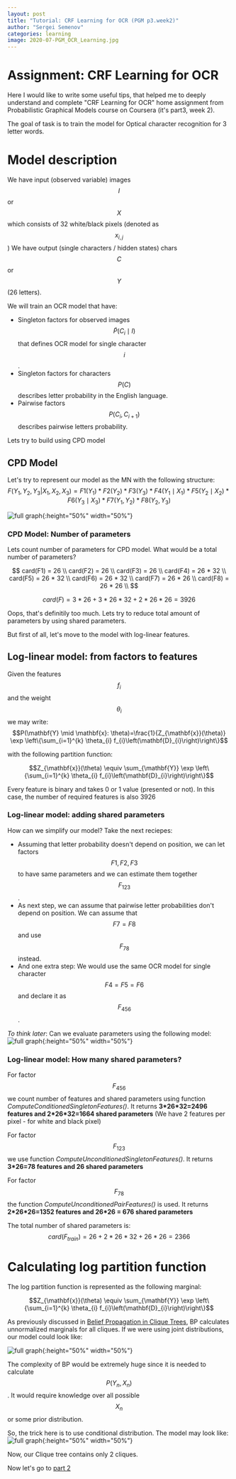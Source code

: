 ```yaml
---
layout: post
title: "Tutorial: CRF Learning for OCR (PGM p3.week2)"
author: "Sergei Semenov"
categories: learning
image: 2020-07-PGM_OCR_Learning.jpg
---
```

# Assignment: CRF Learning for OCR
Here I would like to write some useful tips, that helped me to deeply understand and complete "CRF Learning for OCR" home assignment from Probabilistic Graphical Models course on Coursera (it's part3, week 2).

The goal of task is to train the model for Optical character recognition for 3 letter words.

# Model description

We have input (observed variable) images $$I$$ or $$X$$ which consists of 32 white/black pixels (denoted as $$x_{i,j}$$)
We have output (single characters / hidden states) chars $$C$$ or $$Y$$ (26 letters).

We will train an OCR model that have:
* Singleton factors for observed images $$\widetilde{P}(C_{i} \mid I)$$ that defines OCR model for single character $$i$$.
* Singleton factors for characters $$P(C)$$ describes letter probability in the English language.
* Pairwise factors $$P(C_{i}, C_{i+1})$$ describes pairwise letters probability.

Lets try to build using CPD model
##  CPD Model
Let's try to represent our model as the MN with the following structure:
$$
F(Y_1, Y_2, Y_3 | X_1, X_2, X_3) = F1(Y_1) * F2(Y_2) * F3(Y_3) * F4(Y_1 \mid X_1) * F5(Y_2 \mid X_2) * F6(Y_3 \mid X_3) * F7 (Y_1, Y_2)* F8 (Y_2, Y_3)
$$

![full graph](https://simonrus.github.io/about/assets/img/2020-07_PGM_p2_week2_drawing1.inkscape.svg "Graph"){:height="50%" width="50%"}

### CPD Model: Number of parameters 
Lets count number of parameters for CPD model. What would be a total number of parameters?

$$
card(F1) = 26 \\
card(F2) = 26 \\
card(F3) = 26 \\
card(F4) = 26 * 32 \\
card(F5) = 26 * 32 \\
card(F6) = 26 * 32 \\
card(F7) = 26 * 26 \\
card(F8) = 26 * 26 \\
$$

$$card(F) = 3 * 26 + 3 * 26 * 32 + 2 * 26 * 26 = 3926$$

Oops, that's definitily too much. Lets try to reduce total amount of parameters by using shared parameters.

But first of all, let's move to the model with log-linear features.

## Log-linear model: from factors to features
Given the features $$f_{i}$$ and the weight $$\theta_{i}$$ we may write:
$$P(\mathbf{Y} \mid \mathbf{x}: \theta)=\frac{1}{Z_{\mathbf{x}}(\theta)} \exp \left\{\sum_{i=1}^{k} \theta_{i} f_{i}\left(\mathbf{D}_{i}\right)\right\}$$

with the following partition function:

$$Z_{\mathbf{x}}(\theta) \equiv \sum_{\mathbf{Y}} \exp \left\{\sum_{i=1}^{k} \theta_{i} f_{i}\left(\mathbf{D}_{i}\right)\right\}$$

Every feature is binary and takes 0 or 1 value (presented or not). In this case, the number of required features is also 3926

### Log-linear model: adding shared parameters

How can we simplify our model? Take the next reciepes:
* Assuming that letter probability doesn't depend on position, we can let factors $$F1,F2,F3$$ to have same parameters and  we can estimate them together $$F_{123}$$.
* As next step, we can assume that pairwise letter probabilities don't depend on position. We can assume that $$F7 = F8$$ and use $$F_{78}$$ instead.
* And one extra step: We would use the same OCR model for single character $$F4 = F5 = F6$$ and declare it as $$F_{456}$$.

*To think later*: Can we evaluate parameters using the following model:
![full graph](https://simonrus.github.io/about/assets/img/2020-07_PGM_p2_week2_drawing2.inkscape.svg "Graph"){:height="50%" width="50%"}

### Log-linear model: How many shared parameters?
For factor $$F_{456}$$ we count number of features and shared parameters using function *ComputeConditionedSingletonFeatures()*. It returns __3\*26\*32=2496 features and 2\*26\*32=1664 shared parameters__ (We have 2 features per pixel - for white and black pixel)

For factor $$F_{123}$$ we use function *ComputeUnconditionedSingletonFeatures()*. It returns __3\*26=78 features and 26 shared parameters__

For factor $$F_{78}$$ the function *ComputeUnconditionedPairFeatures()* is used. It returns __2\*26\*26=1352 features and 26\*26 = 676 shared parameters__

The total number of shared parameters is:
$$card(F_{train}) = 26 + 2 * 26 * 32 + 26 * 26 = 2366$$

# Calculating log partition function
The log partition function is represented as the following marginal:

$$Z_{\mathbf{x}}(\theta) \equiv \sum_{\mathbf{Y}} \exp \left\{\sum_{i=1}^{k} \theta_{i} f_{i}\left(\mathbf{D}_{i}\right)\right\}$$

As previously discussed in [Belief Propagation in Clique Trees](https://simonrus.github.io/about/learning/PGM-p2-w2-BP-In-CliqueTrees.html), BP calculates unnormalized marginals for all cliques. If we were using joint distributions, our model could look like:

![full graph](https://simonrus.github.io/about/assets/img/2020-07_PGM_p2_week2_drawing3.inkscape.svg "Graph"){:height="50%" width="50%"}

The complexity of BP would be extremely huge since it is needed to calculate $$P(Y_n, X_n)$$. It would require knowledge over
all possible $$X_n$$ or some prior distribution.

So, the trick here is to use conditional distribution. The model may look like:
![full graph](https://simonrus.github.io/about/assets/img/2020-07_PGM_p2_week2_drawing4.inkscape.svg "Graph"){:height="50%" width="50%"}

Now, our Clique tree contains only 2 cliques.

Now let's go to [part 2](https://simonrus.github.io/about/learning/PGM-Tutorial-p3-w2_part2.html)









